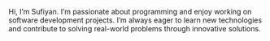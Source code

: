 Hi, I’m Sufiyan. I’m passionate about programming and enjoy working on software development projects. I’m always eager to learn new technologies and contribute to solving real-world problems through innovative solutions.
